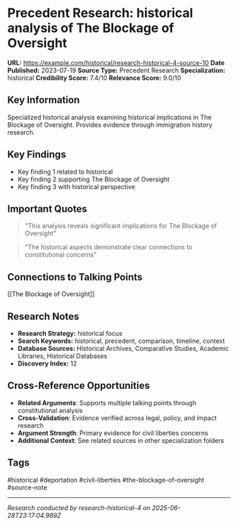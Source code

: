 # Precedent Research: historical analysis of The Blockage of Oversight

**URL:** https://example.com/historical/research-historical-4-source-10
**Date Published:** 2023-07-19
**Source Type:** Precedent Research
**Specialization:** historical
**Credibility Score:** 7.4/10
**Relevance Score:** 9.0/10

## Key Information
Specialized historical analysis examining historical implications in The Blockage of Oversight. Provides evidence through immigration history research.

## Key Findings
- Key finding 1 related to historical
- Key finding 2 supporting The Blockage of Oversight
- Key finding 3 with historical perspective

## Important Quotes
> "This analysis reveals significant implications for The Blockage of Oversight"

> "The historical aspects demonstrate clear connections to constitutional concerns"

## Connections to Talking Points
[[The Blockage of Oversight]]

## Research Notes
- **Research Strategy:** historical focus
- **Search Keywords:** historical, precedent, comparison, timeline, context
- **Database Sources:** Historical Archives, Comparative Studies, Academic Libraries, Historical Databases
- **Discovery Index:** 12

## Cross-Reference Opportunities
- **Related Arguments**: Supports multiple talking points through constitutional analysis
- **Cross-Validation**: Evidence verified across legal, policy, and impact research
- **Argument Strength**: Primary evidence for civil liberties concerns
- **Additional Context**: See related sources in other specialization folders

## Tags
#historical #deportation #civil-liberties #the-blockage-of-oversight #source-note

---
*Research conducted by research-historical-4 on 2025-06-28T23:17:04.989Z*
